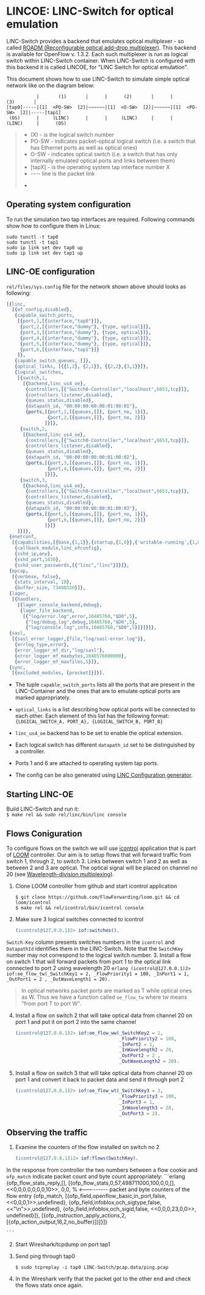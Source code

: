 # LINC­OE: LINC-Switch for optical emulation #

LINC-Switch provides a backend that emulates optical multiplexer -
so called [ROADM (Reconfigurable optical add-drop multiplexer)][ROADM].
This backend is available for OpenFlow v. 1.3.2. Each such multiplexer
is run as logical switch within LINC-Switch container. When
LINC-Switch is configured with this backend it is called LINC­OE,
for "LINC Switch for optical emulation".

This document shows how to use LINC-Switch to simulate simple optical
network like on the diagram below:

```
           |       (1)       |      |      (2)       |      |       (3)       |
[tap0]-----|[1]  <PO-SW>  [2]|~~~~~~|[1]  <O-SW>  [2]|~~~~~~|[1]  <PO-SW>  [2]|-----[tap1]
 (OS)      |     (LINC)      |      |     (LINC)     |      |      (LINC)     |      (OS)

```

> * (X) - is the logical switch number
> * PO-SW - indicates packet-optical logical switch (i.e. a switch that
> has Ethernet ports as well as optical ones)
> * O-SW - indicates optical switch (i.e. a switch that has only internally
> emulated optical ports and links between them)
> * [tapX] - is the operating system tap interface number X
> * ---- line is the packet link
> * ~~~~ line is the optical link

## Operating system configuration ##

To run the simulation two tap interfaces are required. Following commands
show how to configure them in Linux:
```shell
sudo tunctl -t tap0
sudo tunctl -t tap1
sudo ip link set dev tap0 up
sudo ip link set dev tap1 up
```

## LINC-OE configuration ##

`rel/files/sys.config` file for the network shown above should looks
as following:
```erlang
[{linc,
  [{of_config,disabled},
   {capable_switch_ports,
    [{port,1,[{interface,"tap0"}]},
     {port,2,[{interface,"dummy"}, {type, optical}]},
     {port,3,[{interface,"dummy"}, {type, optical}]},
     {port,4,[{interface,"dummy"}, {type, optical}]},
     {port,5,[{interface,"dummy"}, {type, optical}]},
     {port,6,[{interface,"tap1"}]}
    ]},
   {capable_switch_queues, []},
   {optical_links, [{{1,2}, {2,1}}, {{2,2},{3,1}}]},
   {logical_switches,
    [{switch,1,
      [{backend,linc_us4_oe},
       {controllers,[{"Switch0-Controller","localhost",6653,tcp}]},
       {controllers_listener,disabled},
       {queues_status,disabled},
       {datapath_id, "00:00:00:00:00:01:00:01"},
       {ports,[{port,1,[{queues,[]}, {port_no, 1}]},
               {port,2,[{queues,[]}, {port_no, 2}]}
              ]}]},
     {switch,2,
      [{backend,linc_us4_oe},
       {controllers,[{"Switch0-Controller","localhost",6653,tcp}]},
       {controllers_listener,disabled},
       {queues_status,disabled},
       {datapath_id, "00:00:00:00:00:01:00:02"},
       {ports,[{port,3,[{queues,[]}, {port_no, 1}]},
               {port,4,[{queues,[]}, {port_no, 2}]}
              ]}]},
     {switch,3,
      [{backend,linc_us4_oe},
       {controllers,[{"Switch0-Controller","localhost",6653,tcp}]},
       {controllers_listener,disabled},
       {queues_status,disabled},
       {datapath_id, "00:00:00:00:00:01:00:03"},
       {ports,[{port,5,[{queues,[]}, {port_no, 1}]},
               {port,6,[{queues,[]}, {port_no, 2}]}
              ]}]}
    ]}]},
 {enetconf,
  [{capabilities,[{base,{1,1}},{startup,{1,0}},{'writable-running',{1,0}}]},
   {callback_module,linc_ofconfig},
   {sshd_ip,any},
   {sshd_port,1830},
   {sshd_user_passwords,[{"linc","linc"}]}]},
 {epcap,
  [{verbose, false},
   {stats_interval, 10},
   {buffer_size, 73400320}]},
 {lager,
  [{handlers,
    [{lager_console_backend,debug},
     {lager_file_backend,
      [{"log/error.log",error,10485760,"$D0",5},
       {"log/debug.log",debug,10485760,"$D0",5},
       {"log/console.log",info,10485760,"$D0",5}]}]}]},
 {sasl,
  [{sasl_error_logger,{file,"log/sasl-error.log"}},
   {errlog_type,error},
   {error_logger_mf_dir,"log/sasl"},
   {error_logger_mf_maxbytes,1048576000000},
   {error_logger_mf_maxfiles,5}]},
 {sync,
  [{excluded_modules, [procket]}]}].
```

* The tuple `capable_switch_ports` lists all the ports that are
present in the LINC-Container and the ones that are to emulate optical
ports are marked appropriately.

* `optical_links` is a list describing  how optical ports will be connected
to each other. Each element of this list has
the following format:
```{LOGICAL_SWITCH_A, PORT_A}, {LOGICAL_SWITCH_B, PORT_B}```

* `linc_us4_oe` backend has to be set to enable the optical extension.

* Each logical switch has different `datapath_id` set to be distinguished
by a controller.

* Ports 1 and 6 are attached to operating system tap ports.

* The config can be also generated using [LINC Configuration generator][config_generator].

## Starting LINC-OE ##

Build LINC-Switch and run it:  
```$ make rel && sudo rel/linc/bin/linc console```

## Flows Coniguration ##

To configure flows on the switch we will use [icontrol][icontrol] application
that is part of [LOOM][loom] controller. Our aim is to setup flows
that will forward traffic from switch 1, through 2, to switch 3. Links
between switch 1 and 2 as well as between 2 and 3 are optical. The
optical signal will be placed on channel no 20
(see [Wavelength-division multiplexing][wdm]).

1. Clone LOOM controller from github and start icontrol application  

    `$ git clone https://github.com/FlowForwarding/loom.git && cd loom/icontrol`  
    `$ make rel && rel/icontrol/bin/icontrol console`
    
2. Make sure 3 logical switches connected to icontrol
   ```erlang
   (icontrol@127.0.0.1)2> iof:switches().
   ```
`Switch-Key` column presents switches numbers in the `icontrol` and
`DatapathId` identifies them in the LINC-Switch. Note that the `Switch­Key`
number may not correspond to the logical switch number.
3. Install a flow on switch 1 that will forward packets from port 1
to the optical link connected to port 2 using wavelength 20
    ```erlang
    (icontrol@127.0.0.1)2> iof:oe_flow_tw(_SwitchKey1 = 2,
                                          _FlowPriority1 = 100,
                                          _InPort1 = 1,
                                          _OutPort1 = 2 ,
                                          _OutWaveLength1 = 20).
    ```
 > In optical networks packet ports are marked as T while optical ones as
 > W. Thus we have a function called `oe_flow_tw` where tw means "from
 > port T to port W".
 
4. Install a flow on switch 2 that will take optical data from channel
20 on port 1 and put it on port 2 into the same channel
    ```erlang
    (icontrol@127.0.0.1)2> iof:oe_flow_ww(_SwitchKey2 = 1,
                                          _FlowPriority2 = 100,
                                          _InPort2 = 1,
                                          _InWavelength2 = 20,
                                          _OutPort2 = 2 ,
                                          _OutWaveLength2 = 20).
    ```
    
5. Install a flow on switch 3 that will take optical data from channel
20 on port 1 and convert it back to packet data and send it through
port 2
    ```erlang
    (icontrol@127.0.0.1)2> iof:oe_flow_wt(_SwitchKey3 = 3,
                                          _FlowPriority3 = 100,
                                          _InPort3 = 1,
                                          _InWavelength3 = 20,
                                          _OutPort3 = 2).
    ```

## Observing the traffic ##

1. Examine the counters of the flow installed on switch no 2
    ```erlang
    (icontrol@127.0.0.1)12> iof:flows(SwitchKey).
    ```  
In the response from controller the two numbers between a flow cookie
and `ofp_match` indicate packet count and byte count appropriately:
    ```erlang
    {ofp_flow_stats_reply,[],
        [{ofp_flow_stats,0,57,498711000,100,0,0,[],
             <<0,0,0,0,0,0,0,10>>,
             0,0,  % <--------- packet and byte counters of the flow entry
             {ofp_match,
                 [{ofp_field,openflow_basic,in_port,false,<<0,0,0,1>>,undefined},
                  {ofp_field,infoblox,och_sigtype,false,<<"\n">>,undefined},
                  {ofp_field,infoblox,och_sigid,false, <<0,0,0,23,0,0>>, undefined}]},
             [{ofp_instruction_apply_actions,2,
                  [{ofp_action_output,16,2,no_buffer}]}]}]}

    ```
2. Start Wireshark/tcpdump on port tap1
3. Send ping through tap0  

    `$ sudo tcpreplay -i tap0 LINC-Switch/pcap.data/ping.pcap`

4. In the Wireshark verify that the packet got to the other end and
check the flows stats once again.

[ROADM]: http://en.wikipedia.org/wiki/Reconfigurable_optical_add-drop_multiplexer
[icontrol]: https://github.com/FlowForwarding/loom/tree/master/icontrol
[loom]: https://github.com/FlowForwarding/loom
[wdm]: http://en.wikipedia.org/wiki/Wavelength-division_multiplexing
[config_generator]: https://github.com/FlowForwarding/LINC-config-generator
